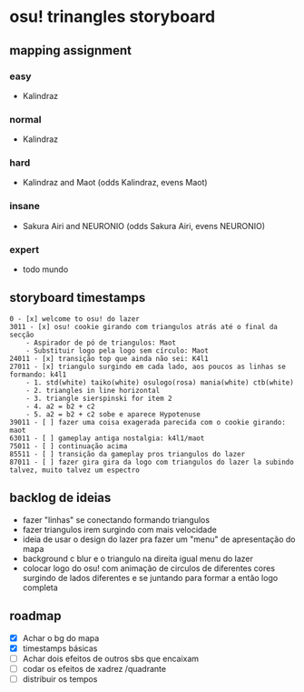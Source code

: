 # osu! trinangles storyboard

## mapping assignment

### easy

- Kalindraz

### normal

- Kalindraz

### hard

- Kalindraz and Maot (odds Kalindraz, evens Maot)

### insane

- Sakura Airi and NEURONIO (odds Sakura Airi, evens NEURONIO)

### expert

- todo mundo

## storyboard timestamps

```
0 - [x] welcome to osu! do lazer
3011 - [x] osu! cookie girando com triangulos atrás até o final da secção
    - Aspirador de pó de triangulos: Maot
    - Substituir logo pela logo sem círculo: Maot
24011 - [x] transição top que ainda não sei: K4l1
27011 - [x] triangulo surgindo em cada lado, aos poucos as linhas se formando: k4l1
    - 1. std(white) taiko(white) osulogo(rosa) mania(white) ctb(white)
    - 2. triangles in line horizontal
    - 3. triangle sierspinski for item 2
    - 4. a2 = b2 + c2
    - 5. a2 = b2 + c2 sobe e aparece Hypotenuse
39011 - [ ] fazer uma coisa exagerada parecida com o cookie girando: maot
63011 - [ ] gameplay antiga nostalgia: k4l1/maot
75011 - [ ] continuação acima
85511 - [ ] transição da gameplay pros triangulos do lazer
87011 - [ ] fazer gira gira da logo com triangulos do lazer la subindo talvez, muito talvez um espectro
```

## backlog de ideias

- fazer "linhas" se conectando formando triangulos
- fazer triangulos irem surgindo com mais velocidade
- ideia de usar o design do lazer pra fazer um "menu" de apresentação do mapa
- background c blur e o triangulo na direita igual menu do lazer
- colocar logo do osu! com animação de circulos de diferentes cores surgindo de lados diferentes e se juntando para formar a então logo completa

## roadmap

- [x] Achar o bg do mapa
- [x] timestamps básicas
- [ ] Achar dois efeitos de outros sbs que encaixam
- [ ] codar os efeitos de xadrez /quadrante
- [ ] distribuir os tempos
